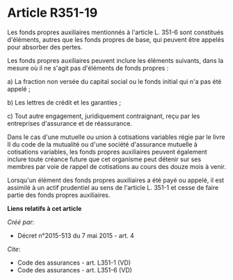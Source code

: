 # Article R351-19

Les fonds propres auxiliaires mentionnés à l'article L. 351-6 sont constitués d'éléments, autres que les fonds propres de
base, qui peuvent être appelés pour absorber des pertes. 

Les fonds propres auxiliaires peuvent inclure les éléments suivants, dans la mesure où il ne s'agit pas d'éléments de fonds
propres : 

a) La fraction non versée du capital social ou le fonds initial qui n'a pas été appelé ; 

b) Les lettres de crédit et les garanties ; 

c) Tout autre engagement, juridiquement contraignant, reçu par les entreprises d'assurance et de réassurance. 

Dans le cas d'une mutuelle ou union à cotisations variables régie par le livre II du code de la mutualité ou d'une société
d'assurance mutuelle à cotisations variables, les fonds propres auxiliaires peuvent également inclure toute créance future
que cet organisme peut détenir sur ses membres par voie de rappel de cotisations au cours des douze mois à venir. 

Lorsqu'un élément des fonds propres auxiliaires a été payé ou appelé, il est assimilé à un actif prudentiel au sens de
l'article L. 351-1 et cesse de faire partie des fonds propres auxiliaires.

**Liens relatifs à cet article**

_Créé par_:

  - Décret n°2015-513 du 7 mai 2015 - art. 4

_Cite_:

  - Code des assurances - art. L351-1 (VD)
  - Code des assurances - art. L351-6 (VD)

